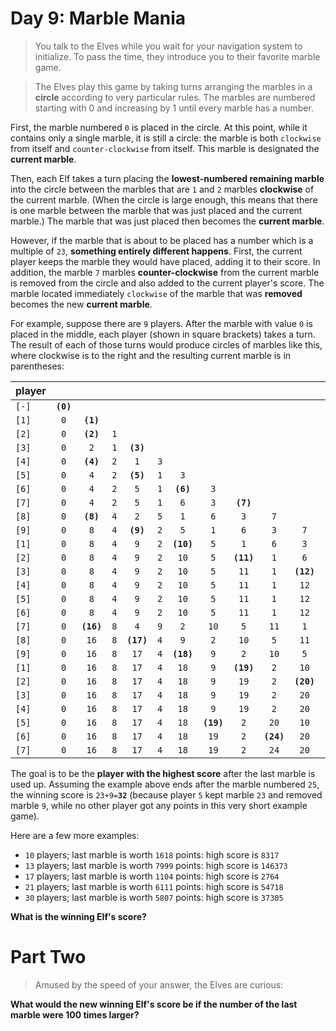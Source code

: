 # Day 9: Marble Mania

> You talk to the Elves while you wait for your navigation system to initialize. To pass the time, they introduce you to their favorite marble game.

> The Elves play this game by taking turns arranging the marbles in a **circle** according to very particular rules. The marbles are numbered starting with 0 and increasing by 1 until every marble has a number.

First, the marble numbered `0` is placed in the circle. At this point, while it contains only a single marble, it is still a circle: the marble is both `clockwise` from itself and `counter-clockwise` from itself. This marble is designated the **current marble**.

Then, each Elf takes a turn placing the **lowest-numbered remaining marble** into the circle between the marbles that are `1` and `2` marbles **clockwise** of the current marble. (When the circle is large enough, this means that there is one marble between the marble that was just placed and the current marble.) The marble that was just placed then becomes the **current marble**.

However, if the marble that is about to be placed has a number which is a multiple of `23`, **something entirely different happens**. First, the current player keeps the marble they would have placed, adding it to their score. In addition, the marble `7` marbles **counter-clockwise** from the current marble is removed from the circle and also added to the current player's score. The marble located immediately `clockwise` of the marble that was **removed** becomes the new **current marble**.

For example, suppose there are `9` players. After the marble with value `0` is placed in the middle, each player (shown in square brackets) takes a turn. The result of each of those turns would produce circles of marbles like this, where clockwise is to the right and the resulting current marble is in parentheses:

| player |           |            |     |            |     |            |            |            |            |            |            |            |      |            |      |            |      |      |      |      |      |      |      |      |
| ------ | :-------: | :--------: | :-: | :--------: | :-: | :--------: | :--------: | :--------: | :--------: | :--------: | :--------: | :--------: | :--: | :--------: | :--: | :--------: | :--: | :--: | :--: | :--: | :--: | :--: | :--: | :--: |
| `[-]`  | **`(0)`** |            |     |
| `[1]`  |    `0`    | **`(1)`**  |
| `[2]`  |    `0`    | **`(2)`**  | `1` |
| `[3]`  |    `0`    |    `2`     | `1` | **`(3)`**  |
| `[4]`  |    `0`    | **`(4)`**  | `2` |    `1`     | `3` |
| `[5]`  |    `0`    |    `4`     | `2` | **`(5)`**  | `1` |    `3`     |
| `[6]`  |    `0`    |    `4`     | `2` |    `5`     | `1` | **`(6)`**  |    `3`     |
| `[7]`  |    `0`    |    `4`     | `2` |    `5`     | `1` |    `6`     |    `3`     | **`(7)`**  |
| `[8]`  |    `0`    | **`(8)`**  | `4` |    `2`     | `5` |    `1`     |    `6`     |    `3`     |    `7`     |
| `[9]`  |    `0`    |    `8`     | `4` | **`(9)`**  | `2` |    `5`     |    `1`     |    `6`     |    `3`     |    `7`     |
| `[1]`  |    `0`    |    `8`     | `4` |    `9`     | `2` | **`(10)`** |    `5`     |    `1`     |    `6`     |    `3`     |    `7`     |
| `[2]`  |    `0`    |    `8`     | `4` |    `9`     | `2` |    `10`    |    `5`     | **`(11)`** |    `1`     |    `6`     |    `3`     |    `7`     |
| `[3]`  |    `0`    |    `8`     | `4` |    `9`     | `2` |    `10`    |    `5`     |    `11`    |    `1`     | **`(12)`** |    `6`     |    `3`     | `7`  |
| `[4]`  |    `0`    |    `8`     | `4` |    `9`     | `2` |    `10`    |    `5`     |    `11`    |    `1`     |    `12`    |    `6`     | **`(13)`** | `3`  |    `7`     |
| `[5]`  |    `0`    |    `8`     | `4` |    `9`     | `2` |    `10`    |    `5`     |    `11`    |    `1`     |    `12`    |    `6`     |    `13`    | `3`  | **`(14)`** | `7`  |
| `[6]`  |    `0`    |    `8`     | `4` |    `9`     | `2` |    `10`    |    `5`     |    `11`    |    `1`     |    `12`    |    `6`     |    `13`    | `3`  |    `14`    | `7`  | **`(15)`** |
| `[7]`  |    `0`    | **`(16)`** | `8` |    `4`     | `9` |    `2`     |    `10`    |    `5`     |    `11`    |    `1`     |    `12`    |    `6`     | `13` |    `3`     | `14` |    `7`     | `15` |
| `[8]`  |    `0`    |    `16`    | `8` | **`(17)`** | `4` |    `9`     |    `2`     |    `10`    |    `5`     |    `11`    |    `1`     |    `12`    | `6`  |    `13`    | `3`  |    `14`    | `7`  | `15` |
| `[9]`  |    `0`    |    `16`    | `8` |    `17`    | `4` | **`(18)`** |    `9`     |    `2`     |    `10`    |    `5`     |    `11`    |    `1`     | `12` |    `6`     | `13` |    `3`     | `14` | `7`  | `15` |
| `[1]`  |    `0`    |    `16`    | `8` |    `17`    | `4` |    `18`    |    `9`     | **`(19)`** |    `2`     |    `10`    |    `5`     |    `11`    | `1`  |    `12`    | `6`  |    `13`    | `3`  | `14` | `7`  | `15` |
| `[2]`  |    `0`    |    `16`    | `8` |    `17`    | `4` |    `18`    |    `9`     |    `19`    |    `2`     | **`(20)`** |    `10`    |    `5`     | `11` |    `1`     | `12` |    `6`     | `13` | `3`  | `14` | `7`  | `15` |
| `[3]`  |    `0`    |    `16`    | `8` |    `17`    | `4` |    `18`    |    `9`     |    `19`    |    `2`     |    `20`    |    `10`    | **`(21)`** | `5`  |    `11`    | `1`  |    `12`    | `6`  | `13` | `3`  | `14` | `7`  | `15` |
| `[4]`  |    `0`    |    `16`    | `8` |    `17`    | `4` |    `18`    |    `9`     |    `19`    |    `2`     |    `20`    |    `10`    |    `21`    | `5`  | **`(22)`** | `11` |    `1`     | `12` | `6`  | `13` | `3`  | `14` | `7`  | `15` |
| `[5]`  |    `0`    |    `16`    | `8` |    `17`    | `4` |    `18`    | **`(19)`** |    `2`     |    `20`    |    `10`    |    `21`    |    `5`     | `22` |    `11`    | `1`  |    `12`    | `6`  | `13` | `3`  | `14` | `7`  | `15` |
| `[6]`  |    `0`    |    `16`    | `8` |    `17`    | `4` |    `18`    |    `19`    |    `2`     | **`(24)`** |    `20`    |    `10`    |    `21`    | `5`  |    `22`    | `11` |    `1`     | `12` | `6`  | `13` | `3`  | `14` | `7`  | `15` |
| `[7]`  |    `0`    |    `16`    | `8` |    `17`    | `4` |    `18`    |    `19`    |    `2`     |    `24`    |    `20`    | **`(25)`** |    `10`    | `21` |    `5`     | `22` |    `11`    | `1`  | `12` | `6`  | `13` | `3`  | `14` | `7`  | `15` |

The goal is to be the **player with the highest score** after the last marble is used up. Assuming the example above ends after the marble numbered `25`, the winning score is `23+9=`**`32`** (because player `5` kept marble `23` and removed marble `9`, while no other player got any points in this very short example game).

Here are a few more examples:

- `10` players; last marble is worth `1618` points: high score is `8317`
- `13` players; last marble is worth `7999` points: high score is `146373`
- `17` players; last marble is worth `1104` points: high score is `2764`
- `21` players; last marble is worth `6111` points: high score is `54718`
- `30` players; last marble is worth `5807` points: high score is `37305`

**What is the winning Elf's score?**

# Part Two

> Amused by the speed of your answer, the Elves are curious:

**What would the new winning Elf's score be if the number of the last marble were 100 times larger?**
